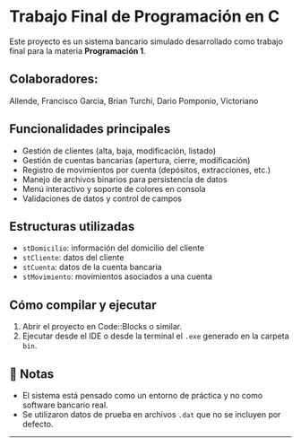 # Trabajo Final de Programación en C

Este proyecto es un sistema bancario simulado desarrollado como trabajo final para la materia **Programación 1**.

## Colaboradores:
Allende, Francisco
Garcia, Brian
Turchi, Dario
Pomponio, Victoriano


## Funcionalidades principales

- Gestión de clientes (alta, baja, modificación, listado)
- Gestión de cuentas bancarias (apertura, cierre, modificación)
- Registro de movimientos por cuenta (depósitos, extracciones, etc.)
- Manejo de archivos binarios para persistencia de datos
- Menú interactivo y soporte de colores en consola
- Validaciones de datos y control de campos

## Estructuras utilizadas

- `stDomicilio`: información del domicilio del cliente
- `stCliente`: datos del cliente
- `stCuenta`: datos de la cuenta bancaria
- `stMovimiento`: movimientos asociados a una cuenta

## Cómo compilar y ejecutar

1. Abrir el proyecto en Code::Blocks o similar.
2. Ejecutar desde el IDE o desde la terminal el `.exe` generado en la carpeta `bin`.


## 📌 Notas

- El sistema está pensado como un entorno de práctica y no como software bancario real.
- Se utilizaron datos de prueba en archivos `.dat` que no se incluyen por defecto.

---


